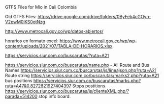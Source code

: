 GTFS Files for Mio in Cali Colombia

Old GTFS Files: https://drive.google.com/drive/folders/0ByFeb4cGOyn-V2pwM0lKS0otNzg

http://www.metrocali.gov.co/wp/datos-abiertos/

 horarios en formato excel: https://www.metrocali.gov.co/wp/wp-content/uploads/2021/07/TABLA-DE-HORARIOS.xlsx
 
 https://servicios.siur.com.co/buscarutas/?ruta=A21
 
 https://servicios.siur.com.co/buscarutas/name.php - All Route and Bus Names
 https://servicios.siur.com.co/buscarutas/js/lineajson.php?ruta=A21 Route string
 https://servicios.siur.com.co/buscarutas/marks2.php?ruta=A21 bus positions
 https://servicios.siur.com.co/buscarutas/marks.php?ruta=A47&0.8272821927404397 Stops postitions
 https://servicios.siur.com.co/buscarutas/js/clienteXML.php/?parada=514200 stop info board.
 


